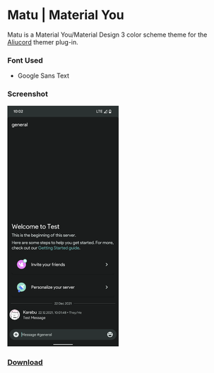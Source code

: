 # Matu | Material You

Matu is a Material You/Material Design 3 color scheme theme for the [Aliucord](https://github.com/Aliucord/Aliucord) themer plug-in.

### Font Used

- Google Sans Text

### Screenshot

<img src="./Img1.png" width="50%">

### [Download](https://raw.githubusercontent.com/ForkPrince/Matu/refs/heads/main/matu-dark.json)
